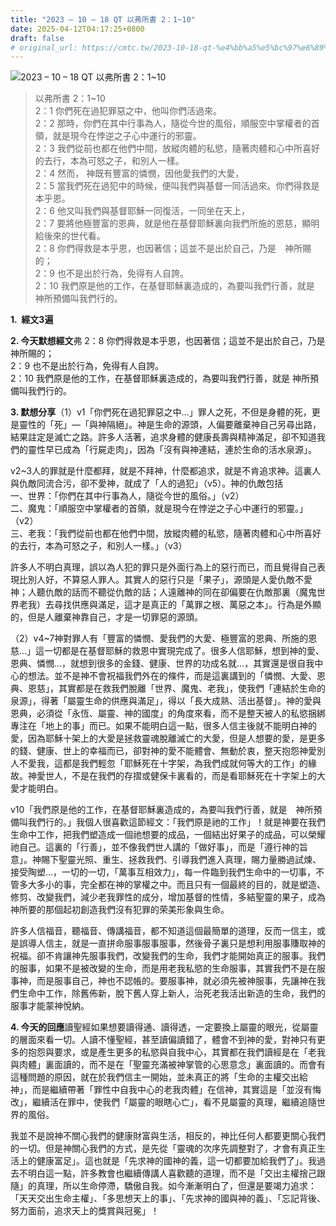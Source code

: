```yaml
---
title: "2023 – 10 – 18 QT 以弗所書 2：1~10"
date: 2025-04-12T04:17:25+0800
draft: false
# original_url: https://cmtc.tw/2023-10-18-qt-%e4%bb%a5%e5%bc%97%e6%89%80%e6%9b%b8-2%ef%bc%9a110
---
```


![2023 – 10 – 18 QT 以弗所書 2：1\~10](/images/qt.jpg  "2023 – 10 – 18 QT 以弗所書 2：1\~10")

> 以弗所書 2：1\~10  
> 2：1 你們死在過犯罪惡之中，他叫你們活過來。  
> 2：2 那時，你們在其中行事為人，隨從今世的風俗，順服空中掌權者的首領，就是現今在悖逆之子心中運行的邪靈。  
> 2：3 我們從前也都在他們中間，放縱肉體的私慾，隨著肉體和心中所喜好的去行，本為可怒之子，和別人一樣。  
> 2：4 然而， 神既有豐富的憐憫，因他愛我們的大愛，  
> 2：5 當我們死在過犯中的時候，便叫我們與基督一同活過來。你們得救是本乎恩。  
> 2：6 他又叫我們與基督耶穌一同復活，一同坐在天上，  
> 2：7 要將他極豐富的恩典，就是他在基督耶穌裏向我們所施的恩慈，顯明給後來的世代看。  
> 2：8 你們得救是本乎恩，也因著信；這並不是出於自己，乃是　神所賜的；  
> 2：9 也不是出於行為，免得有人自誇。  
> 2：10 我們原是他的工作，在基督耶穌裏造成的，為要叫我們行善，就是　神所預備叫我們行的。

**1.  經文3遍**

**2. 今天默想經文**弗 2：8 你們得救是本乎恩，也因著信；這並不是出於自己，乃是　神所賜的；  
2：9 也不是出於行為，免得有人自誇。  
2：10 我們原是他的工作，在基督耶穌裏造成的，為要叫我們行善，就是 神所預備叫我們行的。

**3. 默想分享**（1）v1「你們死在過犯罪惡之中…」罪人之死，不但是身體的死，更是靈性的「死」—「與神隔絕」。神是生命的源頭，人偏要離棄神自己另尋出路，結果註定是滅亡之路。許多人活著，追求身體的健康長壽與精神滿足，卻不知道我們的靈性早已成為「行屍走肉」，因為「沒有與神連結，連於生命的活水泉源」。

v2\~3人的罪就是什麼都拜，就是不拜神，什麼都追求，就是不肯追求神。這裏人與仇敵同流合污，卻不愛神，就成了「人的過犯」（v5）。神的仇敵包括  
一、世界：「你們在其中行事為人，隨從今世的風俗。」（v2）  
二、魔鬼：「順服空中掌權者的首領，就是現今在悖逆之子心中運行的邪靈。」（v2）  
三、老我：「我們從前也都在他們中間，放縱肉體的私慾，隨著肉體和心中所喜好的去行，本為可怒之子，和別人一樣。」（v3）

許多人不明白真理，誤以為人犯的罪只是外面行為上的惡行而已，而且覺得自己表現比別人好，不算惡人罪人。其實人的惡行只是「果子」，源頭是人愛仇敵不愛神；人聽仇敵的話而不聽從仇敵的話；人遠離神的同在卻偏要在仇敵那裏（魔鬼世界老我）去尋找供應與滿足，這才是真正的「萬罪之根、萬惡之本」。行為是外顯的，但是人離棄神靠自己，才是一切罪惡的源頭。

（2）v4\~7神對罪人有「豐富的憐憫、愛我們的大愛、極豐富的恩典、所施的恩慈…」這一切都是在基督耶穌的救恩中實現完成了。很多人信耶穌，想到神的愛、恩典、憐憫…，就想到很多的金錢、健康、世界的功成名就…，其實還是很自我中心的想法。並不是神不會祝福我們外在的條件，而是這裏講到的「憐憫、大愛、恩典、恩慈」，其實都是在救我們脫離「世界、魔鬼、老我」，使我們「連結於生命的泉源」，得著「屬靈生命的供應與滿足」，得以「長大成熟、活出基督」。神的愛與恩典，必須從「永恆、屬靈、神的國度」的角度來看，而不是整天被人的私慾捆綁專注在「地上的事」而已。如果不能明白這一點，很多人信主後就不能明白神的愛，因為耶穌十架上的大愛是拯救靈魂脫離滅亡的大愛，但是人想要的愛，是更多的錢、健康、世上的幸福而已，卻對神的愛不能體會、無動於衷，整天抱怨神愛別人不愛我，這都是我們輕忽「耶穌死在十字架，為我們成就何等大的工作」的緣故。神愛世人，不是在我們的存摺或健保卡裏看的，而是看耶穌死在十字架上的大愛才能明白。

v10「我們原是他的工作，在基督耶穌裏造成的，為要叫我們行善，就是　神所預備叫我們行的。」我個人很喜歡這節經文：「我們原是祂的工作」！就是神要在我們生命中工作，把我們塑造成一個祂想要的成品，一個結出好果子的成品，可以榮耀祂自己。這裏的「行善」，並不像我們世人講的「做好事」，而是「遵行神的旨意」。神賜下聖靈光照、重生、拯救我們、引導我們進入真理，賜力量勝過試煉、接受陶塑…，一切的一切，「萬事互相效力」，每一件臨到我們生命中的一切事，不管多大多小的事，完全都在神的掌權之中。而且只有一個最終的目的，就是塑造、修剪、改變我們，減少老我罪性的成分，增加基督的性情，多結聖靈的果子，成為神所要的那個起初創造我們沒有犯罪的荣美形象與生命。

許多人信福音，聽福音、傳講福音，都不知道這個最簡單的道理，反而一信主，或是誤導人信主，就是一直拼命服事服事服事，然後骨子裏只是想利用服事賺取神的祝福。卻不肯讓神先服事我們，改變我們的生命，我們才能開始真正的服事。我們的服事，如果不是被改變的生命，而是用老我私慾的生命服事，其實我們不是在服事神，而是服事自己，神也不認帳的。要服事神，就必須先被神服事，先讓神在我們生命中工作，除舊佈新，脫下舊人穿上新人，治死老我活出新造的生命，我們的服事才能蒙神悅納。

**4. 今天的回應**讀聖經如果想要讀得通、讀得透，一定要換上屬靈的眼光，從屬靈的層面來看一切。人讀不懂聖經，甚至讀偏讀錯了，體會不到神的愛，對神只有更多的抱怨與要求，或是產生更多的私慾與自我中心，其實都在我們讀經是在「老我與肉體」裏面讀的，而不是在「聖靈充滿被神掌管的心思意念」裏面讀的。而會有這種問題的原因，就在於我們信主一開始，並未真正的將「生命的主權交出給神」，而是繼續帶著「罪性中自我中心的老我肉體」在信神，其實這是「並沒有悔改」，繼續活在罪中，使我們「屬靈的眼瞎心亡」，看不見屬靈的真理，繼續追隨世界的風俗。

我並不是說神不關心我們的健康財富與生活，相反的，神比任何人都要更關心我們的一切。但是神關心我們的方式，是先從「靈魂的次序先調整對了，才會有真正生活上的健康富足」。這也就是「先求神的國神的義，這一切都要加給我們了」。我過去不明白這一點，許多教會也繼續傳講人喜歡聽的道理，而不是「交出主權捨己跟隨」的真理，所以生命停滯，驕傲自我。如今漸漸明白了，但還是要竭力追求：「天天交出生命主權」、「多思想天上的事」、「先求神的國與神的義」、「忘記背後、努力面前，追求天上的獎賞與冠冕」！